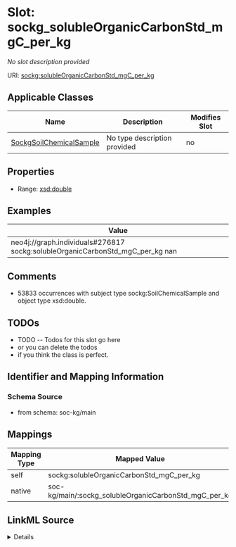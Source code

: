 

# Slot: sockg_solubleOrganicCarbonStd_mgC_per_kg


_No slot description provided_





URI: [sockg:solubleOrganicCarbonStd_mgC_per_kg](http://www.semanticweb.org/sockg/ontologies/2024/0/soil-carbon-ontology/solubleOrganicCarbonStd_mgC_per_kg)



<!-- no inheritance hierarchy -->





## Applicable Classes

| Name | Description | Modifies Slot |
| --- | --- | --- |
| [SockgSoilChemicalSample](../classes/SockgSoilChemicalSample.md) | No type description provided |  no  |







## Properties

* Range: [xsd:double](http://www.w3.org/2001/XMLSchema#double)






## Examples

| Value |
| --- |
| neo4j://graph.individuals#276817 sockg:solubleOrganicCarbonStd_mgC_per_kg nan |

## Comments

* 53833 occurrences with subject type sockg:SoilChemicalSample and object type xsd:double.

## TODOs

* TODO -- Todos for this slot go here
* or you can delete the todos
* if you think the class is perfect.

## Identifier and Mapping Information







### Schema Source


* from schema: soc-kg/main




## Mappings

| Mapping Type | Mapped Value |
| ---  | ---  |
| self | sockg:solubleOrganicCarbonStd_mgC_per_kg |
| native | soc-kg/main/:sockg_solubleOrganicCarbonStd_mgC_per_kg |




## LinkML Source

<details>
```yaml
name: sockg_solubleOrganicCarbonStd_mgC_per_kg
description: No slot description provided
todos:
- TODO -- Todos for this slot go here
- or you can delete the todos
- if you think the class is perfect.
comments:
- 53833 occurrences with subject type sockg:SoilChemicalSample and object type xsd:double.
examples:
- value: neo4j://graph.individuals#276817 sockg:solubleOrganicCarbonStd_mgC_per_kg
    nan
from_schema: soc-kg/main
rank: 1000
slot_uri: sockg:solubleOrganicCarbonStd_mgC_per_kg
alias: sockg_solubleOrganicCarbonStd_mgC_per_kg
domain_of:
- sockg_SoilChemicalSample
range: double

```
</details>
